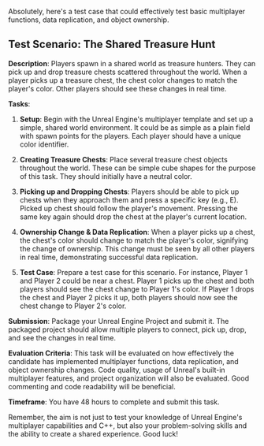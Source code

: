 Absolutely, here's a test case that could effectively test basic multiplayer functions, data replication, and object ownership.

## **Test Scenario: The Shared Treasure Hunt**

**Description**: Players spawn in a shared world as treasure hunters. They can pick up and drop treasure chests scattered throughout the world. When a player picks up a treasure chest, the chest color changes to match the player's color. Other players should see these changes in real time. 

**Tasks**:

1. **Setup**: Begin with the Unreal Engine's multiplayer template and set up a simple, shared world environment. It could be as simple as a plain field with spawn points for the players. Each player should have a unique color identifier.

2. **Creating Treasure Chests**: Place several treasure chest objects throughout the world. These can be simple cube shapes for the purpose of this task. They should initially have a neutral color.

3. **Picking up and Dropping Chests**: Players should be able to pick up chests when they approach them and press a specific key (e.g., E). Picked up chest should follow the player's movement. Pressing the same key again should drop the chest at the player's current location. 

4. **Ownership Change & Data Replication**: When a player picks up a chest, the chest's color should change to match the player's color, signifying the change of ownership. This change must be seen by all other players in real time, demonstrating successful data replication. 

5. **Test Case**: Prepare a test case for this scenario. For instance, Player 1 and Player 2 could be near a chest. Player 1 picks up the chest and both players should see the chest change to Player 1's color. If Player 1 drops the chest and Player 2 picks it up, both players should now see the chest change to Player 2's color.

**Submission**: Package your Unreal Engine Project and submit it. The packaged project should allow multiple players to connect, pick up, drop, and see the changes in real time.

**Evaluation Criteria**: This task will be evaluated on how effectively the candidate has implemented multiplayer functions, data replication, and object ownership changes. Code quality, usage of Unreal's built-in multiplayer features, and project organization will also be evaluated. Good commenting and code readability will be beneficial.

**Timeframe**: You have 48 hours to complete and submit this task.

Remember, the aim is not just to test your knowledge of Unreal Engine's multiplayer capabilities and C++, but also your problem-solving skills and the ability to create a shared experience. Good luck!
